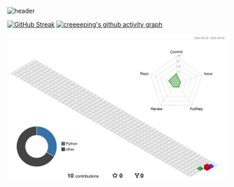 ![header](https://capsule-render.vercel.app/api?type=waving&height=300&text=creeeeping%20&desc=Jin%20Su%20Kim&color=auto)

<!--
**creeeeeeeeeeeeeping-source/creeeeeeeeeeeeeping-source** is a ✨ _special_ ✨ repository because its `README.md` (this file) appears on your GitHub profile.

Here are some ideas to get you started:
![Anurag's github stats](https://github-readme-stats.vercel.app/api?username=creeeeeeeeeeeeeping&show_icons=true&theme=tokyonight)

![Anurag's GitHub stats](https://github-readme-stats.vercel.app/api?username=①creeeeeeeeeeeeeping-source
&show_icons=true&theme=②radical)

 🔭 I’m currently working on ...
- 🌱 I’m currently learning ...
- 👯 I’m looking to collaborate on ...
- 🤔 I’m looking for help with ...
- 💬 Ask me about ...
- 📫 How to reach me: ...
- 😄 Pronouns: ...
- ⚡ Fun fact: ...
-->




[![GitHub Streak](https://streak-stats.demolab.com/?user=creeeeping&theme=dark)](https://git.io/streak-stats)
[![creeeeping's github activity graph](https://github-readme-activity-graph.vercel.app/graph?username=creeeeping&theme=dracula)](https://github.com/ashutosh00710/github-readme-activity-graph)

![](./profile-3d-contrib/profile-gitblock.svg)
